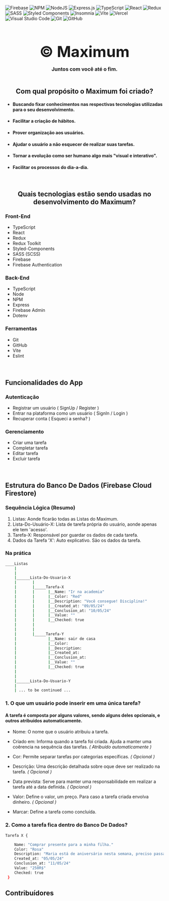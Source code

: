 ![Firebase](https://img.shields.io/badge/firebase-a08021?style=for-the-badge&logo=firebase&logoColor=ffcd34)
![NPM](https://img.shields.io/badge/NPM-%23CB3837.svg?style=for-the-badge&logo=npm&logoColor=white)
![NodeJS](https://img.shields.io/badge/node.js-6DA55F?style=for-the-badge&logo=node.js&logoColor=white)
![Express.js](https://img.shields.io/badge/express.js-%23404d59.svg?style=for-the-badge&logo=express&logoColor=%2361DAFB)
![TypeScript](https://img.shields.io/badge/typescript-%23007ACC.svg?style=for-the-badge&logo=typescript&logoColor=white)
![React](https://img.shields.io/badge/react-%2320232a.svg?style=for-the-badge&logo=react&logoColor=%2361DAFB)
![Redux](https://img.shields.io/badge/redux-%23593d88.svg?style=for-the-badge&logo=redux&logoColor=white)
![SASS](https://img.shields.io/badge/SASS-hotpink.svg?style=for-the-badge&logo=SASS&logoColor=white)
![Styled Components](https://img.shields.io/badge/styled--components-DB7093?style=for-the-badge&logo=styled-components&logoColor=white)
![Insomnia](https://img.shields.io/badge/Insomnia-black?style=for-the-badge&logo=insomnia&logoColor=5849BE)
![Vite](https://img.shields.io/badge/vite-%23646CFF.svg?style=for-the-badge&logo=vite&logoColor=white)
![Vercel](https://img.shields.io/badge/vercel-%23000000.svg?style=for-the-badge&logo=vercel&logoColor=white)
![Visual Studio Code](https://img.shields.io/badge/Visual%20Studio%20Code-0078d7.svg?style=for-the-badge&logo=visual-studio-code&logoColor=white)
![Git](https://img.shields.io/badge/git-%23F05033.svg?style=for-the-badge&logo=git&logoColor=white)
![GitHub](https://img.shields.io/badge/github-%23121011.svg?style=for-the-badge&logo=github&logoColor=white)

# <h1 align="center" style="font-size: 3rem; margin-bottom: 3rem;"> &copy; Maximum <p style="font-size: 1rem;"> Juntos com você até o fim. </p></h1>

## <p align="center" style="margin-bottom: 1rem;">Com qual propósito o Maximum foi criado?</p>

-   #### Buscando fixar conhecimentos nas respectivas tecnologias utilizadas para o seu desenvolvimento.
-   #### Facilitar a criação de hábitos.
-   #### Prover organização aos usuários.
-   #### Ajudar o usuário a não esquecer de realizar suas tarefas.
-   #### Tornar a evolução como ser humano algo mais "visual e interativo".
-   #### Facilitar os processos do dia-a-dia.

## <p align="center" style="margin-top: 4rem;">Quais tecnologias estão sendo usadas no desenvolvimento do Maximum?</p>

### Front-End

-   TypeScript
-   React
-   Redux
-   Redux Toolkit
-   Styled-Components
-   SASS (SCSS)
-   Firebase
-   Firebase Authentication

### Back-End

-   TypeScript
-   Node
-   NPM
-   Express
-   Firebase Admin
-   Dotenv

### Ferramentas

-   Git
-   GitHub
-   Vite
-   Eslint

## <p style="margin-top: 4rem;">Funcionalidades do App</p>

### Autenticação

-   Registrar um usuário ( SignUp / Register )
-   Entrar na plataforma como um usuário ( SignIn / Login )
-   Recuperar conta ( Esqueci a senha? )

### Gerenciamento

-   Criar uma tarefa
-   Completar tarefa
-   Editar tarefa
-   Excluir tarefa

## <p style="margin-top: 4rem;">Estrutura do Banco De Dados (Firebase Cloud Firestore)</p>

### Sequência Lógica (Resumo)

1.  Listas: Aonde ficarão todas as Listas do Maximum.
2.  Lista-Do-Usuário-X: Lista de tarefa própria do usuário, aonde apenas ele tem 'acesso'.
3.  Tarefa-X: Responsável por guardar os dados de cada tarefa.
4.  Dados da Tarefa 'X': Auto explicativo. São os dados da tarefa.

### Na prática

```bash
____Listas
    |
    |
    |______Lista-Do-Usuario-X
    |       |
    |       |_____Tarefa-X
    |       |      |__Name: "Ir na academia"
    |       |      |__Color: "Red"
    |       |      |__Description: "Você consegue! Disciplina!"
    |       |      |__Created_at: "09/05/24"
    |       |      |__Conclusion_at: "10/05/24"
    |       |      |__Value: ""
    |       |      |__Checked: true
    |       |
    |       |
    |       |_____Tarefa-Y
    |              |__Name: sair de casa
    |              |__Color:
    |              |__Description:
    |              |__Created_at:
    |              |__Conclusion_at:
    |              |__Value: ""
    |              |__Checked: true
    |
    |
    |______Lista-Do-Usuario-Y
    |
    | ... to be continued ...

```

### 1. O que um usuário pode inserir em uma única tarefa?

#### A tarefa é composta por alguns valores, sendo alguns deles opcionais, e outros atribuídos automaticamente.

-   Nome: O nome que o usuário atribuiu a tarefa.
-   Criado em: Informa quando a tarefa foi criada. Ajuda a manter uma coêrencia na sequência das tarefas. _( Atribuído automaticamente )_

-   Cor: Permite separar tarefas por categorias específicas. _( Opcional )_
-   Descrição: Uma descrição detalhada sobre oque deve ser realizado na tarefa. _( Opcional )_
-   Data prevista: Serve para manter uma responsabilidade em realizar a tarefa até a data definida. _( Opcional )_
-   Valor: Define o valor, um preço. Para caso a tarefa criada envolva dinheiro. _( Opcional )_
-   Marcar: Define a tarefa como concluída.

### 2. Como a tarefa fica dentro do Banco De Dados?

```bash
Tarefa X {

    Name: "Comprar presente para a minha filha."
    Color: "Rosa"
    Description: "Maria está de aniversário nesta semana, preciso passar na loja de brinquedos e comprar uma boneca para ela"
    Created_at: "05/05/24"
    Conclusion_at: "11/05/24"
    Value: "250R$"
    Checked: true
 }
```

## Contribuídores
